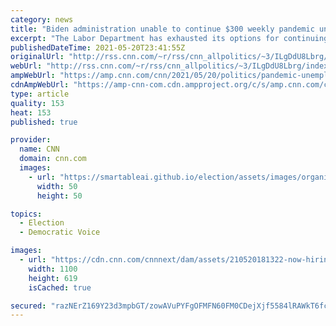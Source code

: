 ```yaml
---
category: news
title: "Biden administration unable to continue $300 weekly pandemic unemployment benefits that GOP governors are slashing"
excerpt: "The Labor Department has exhausted its options for continuing to pay an extra $300 a week in federal unemployment benefits to jobless people in the 22 GOP-led states that are ending them early, an administration official told CNN Thursday.\n    \n"
publishedDateTime: 2021-05-20T23:41:55Z
originalUrl: "http://rss.cnn.com/~r/rss/cnn_allpolitics/~3/ILgDdU8Lbrg/index.html"
webUrl: "http://rss.cnn.com/~r/rss/cnn_allpolitics/~3/ILgDdU8Lbrg/index.html"
ampWebUrl: "https://amp.cnn.com/cnn/2021/05/20/politics/pandemic-unemployment-benefits-300-dollars/index.html"
cdnAmpWebUrl: "https://amp-cnn-com.cdn.ampproject.org/c/s/amp.cnn.com/cnn/2021/05/20/politics/pandemic-unemployment-benefits-300-dollars/index.html"
type: article
quality: 153
heat: 153
published: true

provider:
  name: CNN
  domain: cnn.com
  images:
    - url: "https://smartableai.github.io/election/assets/images/organizations/cnn.com-50x50.jpg"
      width: 50
      height: 50

topics:
  - Election
  - Democratic Voice

images:
  - url: "https://cdn.cnn.com/cnnnext/dam/assets/210520181322-now-hiring-sign-indiana-0507-super-tease.jpg"
    width: 1100
    height: 619
    isCached: true

secured: "razNErZ169Y23d3mpbGT/zowAVuPYFgOFMFN60FM0CDejXjf5584lRAWkT6fckixaJP/iWrAyYVpF+JarIPx48bJGE+t+GxFGE8wux242zZ0kAXvMwAN5XyzQidGf1UC2DVwYE0tidy6rC14tIkRrcMp8QE0cXDRnq3EsCqSfqkUrSBS+94gNRSlaf1Mv05D0l8oBrqQISS5s1zppHE27Tau3TE1+g6jv/iuOm89fBsOj+I+25lTTx71om79FAiZSBekFai7e8eulG5/zkoLdSRqxkySvyRa7iLqXKBXIu3TdTaHITAcf2arQWvsGKLcpZzpZFYV3zyAk8H4ZF0JJtEmuQrYZ2kGKc0wBc4vTYw=;gUpjpSIbTpwd/nLY6Rbs9Q=="
---
```


